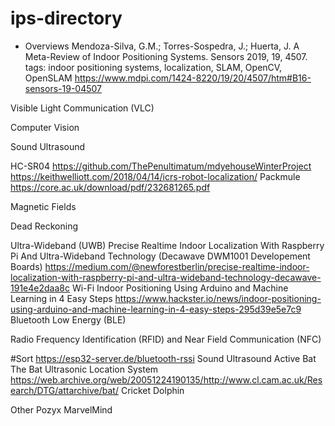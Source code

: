 # ips-directory
* Overviews
Mendoza-Silva, G.M.; Torres-Sospedra, J.; Huerta, J. A Meta-Review of Indoor Positioning Systems. Sensors 2019, 19, 4507. 
tags: indoor positioning systems, localization, SLAM, OpenCV, OpenSLAM
https://www.mdpi.com/1424-8220/19/20/4507/htm#B16-sensors-19-04507

Visible Light Communication (VLC)
	
Computer Vision
	
Sound
Ultrasound


HC-SR04
https://github.com/ThePenultimatum/mdyehouseWinterProject
https://keithwelliott.com/2018/04/14/icrs-robot-localization/
Packmule https://core.ac.uk/download/pdf/232681265.pdf

Magnetic Fields
	
Dead Reckoning
	
Ultra-Wideband (UWB)
	Precise Realtime Indoor Localization With Raspberry Pi And Ultra-Wideband Technology (Decawave DWM1001 Developement Boards)
	https://medium.com/@newforestberlin/precise-realtime-indoor-localization-with-raspberry-pi-and-ultra-wideband-technology-decawave-191e4e2daa8c
Wi-Fi
	Indoor Positioning Using Arduino and Machine Learning in 4 Easy Steps 
	https://www.hackster.io/news/indoor-positioning-using-arduino-and-machine-learning-in-4-easy-steps-295d39e5e7c9
Bluetooth Low Energy (BLE)
	
Radio Frequency Identification (RFID) and Near Field Communication (NFC)


#Sort
https://esp32-server.de/bluetooth-rssi
Sound
Ultrasound
	Active Bat
		The Bat Ultrasonic Location System
		https://web.archive.org/web/20051224190135/http://www.cl.cam.ac.uk/Research/DTG/attarchive/bat/
	Cricket
	Dolphin

Other
Pozyx
MarvelMind
